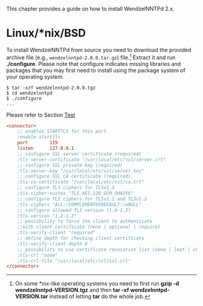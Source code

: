 This chapter provides a guide on how to install WendzelNNTPd 2.x.

# Linux/*nix/BSD
To install WendzelNNTPd from source you need to download the provided archive file
(e.g., `wendzelnntpd-2.0.0.tar.gz`) file.[^1] Extract it and run **./configure**. Please note that
configure indicates missing libraries and packages that you may first need to install using
the package system of your operating system.

```
$ tar -xzf wendzelnntpd-2.0.0.tgz
$ cd wendzelnntpd
$ ./configure
...
```
Please refer to Section [Test](index.md#history)


```ini
<connector>
	;; enables STARTTLS for this port
	;enable-starttls
	port		119
	listen	    127.0.0.1
	;; configure SSL server certificate (required)
	;tls-server-certificate "/usr/local/etc/ssl/server.crt"
	;; configure SSL private key (required)
	;tls-server-key "/usr/local/etc/ssl/server.key"
	;; configure SSL CA certificate (required)
	;tls-ca-certificate "/usr/local/etc/ssl/ca.crt"
	;; configure TLS ciphers for TLSv1.3
	;tls-cipher-suites "TLS_AES_128_GCM_SHA256"
	;; configure TLS ciphers for TLSv1.1 and TLSv1.2
	;tls-ciphers "ALL:!COMPLEMENTOFDEFAULT:!eNULL"
	;; configure allowed TLS version (1.0-1.3)
	;tls-version "1.2-1.3"
	;; possibility to force the client to authenticate 
	;;with client certificate (none | optional | require)
	;tls-verify-client "required"
	;; define depth for checking client certificate
	;tls-verify-client-depth 0
	;; possibility to use certificate revocation list (none | leaf | chain)
	;tls-crl "none"
	;tls-crl-file "/usr/local/etc/ssl/ssl.crl"
</connector>
```


[^1]: On some *nix-like operating systems you need to first run **gzip -d wendzelnntpd-VERSION.tgz** and then
      **tar -xf wendzelnntpd-VERSION.tar** instead of letting **tar** do the whole job.
